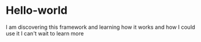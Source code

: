 # Hello-world
I am discovering this framework
and learning how it works and how I could use it
I can't wait to learn more
